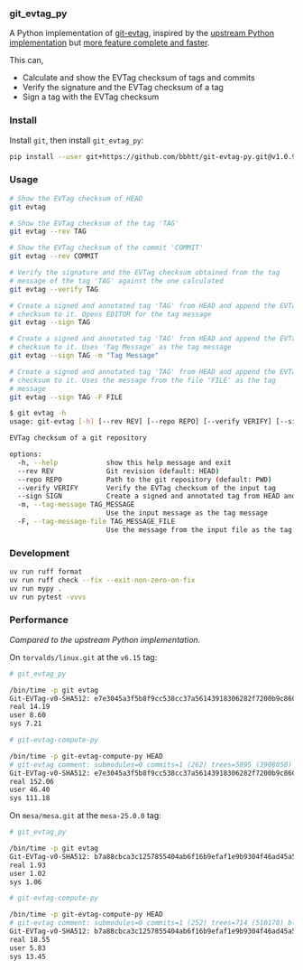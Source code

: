 ### git_evtag_py

A Python implementation of [git-evtag](https://github.com/cgwalters/git-evtag/),
inspired by the [upstream Python implementation](https://github.com/cgwalters/git-evtag/blob/7c58b2021a066f1e552deeb37431bc70b6215d62/src/git-evtag-compute-py)
but [more feature complete and faster](#performance).

This can,

- Calculate and show the EVTag checksum of tags and commits
- Verify the signature and the EVTag checksum of a tag
- Sign a tag with the EVTag checksum

### Install

Install `git`, then install `git_evtag_py`:

```sh
pip install --user git+https://github.com/bbhtt/git-evtag-py.git@v1.0.9#egg=git_evtag_py
```

### Usage

```sh
# Show the EVTag checksum of HEAD
git evtag

# Show the EVTag checksum of the tag 'TAG'
git evtag --rev TAG

# Show the EVTag checksum of the commit 'COMMIT'
git evtag --rev COMMIT

# Verify the signature and the EVTag checksum obtained from the tag
# message of the tag 'TAG' against the one calculated
git evtag --verify TAG

# Create a signed and annotated tag 'TAG' from HEAD and append the EVTag
# checksum to it. Opens EDITOR for the tag message
git evtag --sign TAG

# Create a signed and annotated tag 'TAG' from HEAD and append the EVTag
# checksum to it. Uses 'Tag Message' as the tag message
git evtag --sign TAG -m "Tag Message"

# Create a signed and annotated tag 'TAG' from HEAD and append the EVTag
# checksum to it. Uses the message from the file 'FILE' as the tag
# message
git evtag --sign TAG -F FILE
```

```sh
$ git evtag -h
usage: git-evtag [-h] [--rev REV] [--repo REPO] [--verify VERIFY] [--sign SIGN] [-m TAG_MESSAGE | -F TAG_MESSAGE_FILE]

EVTag checksum of a git repository

options:
  -h, --help            show this help message and exit
  --rev REV             Git revision (default: HEAD)
  --repo REPO           Path to the git repository (default: PWD)
  --verify VERIFY       Verify the EVTag checksum of the input tag
  --sign SIGN           Create a signed and annotated tag from HEAD and append the EVTag checksum
  -m, --tag-message TAG_MESSAGE
                        Use the input message as the tag message
  -F, --tag-message-file TAG_MESSAGE_FILE
                        Use the message from the input file as the tag message
```

### Development

```sh
uv run ruff format
uv run ruff check --fix --exit-non-zero-on-fix
uv run mypy .
uv run pytest -vvvs
```

### Performance

_Compared to the upstream Python implementation._

On `torvalds/linux.git` at the `v6.15` tag:

```sh
# git_evtag_py

/bin/time -p git evtag
Git-EVTag-v0-SHA512: e7e3045a3f5b8f9cc538cc37a56143918306282f7200b9c860703bc839e0a7f4c59f36313d34e6ae9b825c2f77081dfe8e2d5f50f70030271ea17161e2e2fe83
real 14.19
user 8.60
sys 7.21

# git-evtag-compute-py

/bin/time -p git-evtag-compute-py HEAD
# git-evtag comment: submodules=0 commits=1 (262) trees=5895 (3908050) blobs=88843 (1510695775)
Git-EVTag-v0-SHA512: e7e3045a3f5b8f9cc538cc37a56143918306282f7200b9c860703bc839e0a7f4c59f36313d34e6ae9b825c2f77081dfe8e2d5f50f70030271ea17161e2e2fe83
real 152.06
user 46.40
sys 111.18
```

On `mesa/mesa.git` at the `mesa-25.0.0` tag:

```sh
# git_evtag_py

/bin/time -p git evtag
Git-EVTag-v0-SHA512: b7a88cbca3c1257855404ab6f16b9efaf1e9b9304f46ad45a5d1a283808e40a96011e9321f0c6a8aacfe3a1be9c3cb971b9169ba21bd1d2ccfeb52041da0475b
real 1.93
user 1.02
sys 1.06

# git-evtag-compute-py

/bin/time -p git-evtag-compute-py HEAD
# git-evtag comment: submodules=0 commits=1 (252) trees=714 (510170) blobs=10970 (283895423)
Git-EVTag-v0-SHA512: b7a88cbca3c1257855404ab6f16b9efaf1e9b9304f46ad45a5d1a283808e40a96011e9321f0c6a8aacfe3a1be9c3cb971b9169ba21bd1d2ccfeb52041da0475b
real 18.55
user 5.83
sys 13.45
```
